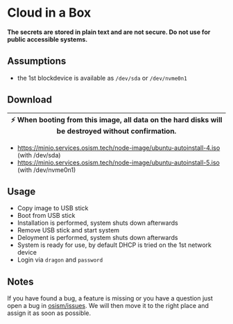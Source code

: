 # Cloud in a Box

**The secrets are stored in plain text and are not secure. Do not use for public
accessible systems.**

## Assumptions

* the 1st blockdevice is available as ``/dev/sda`` or ``/dev/nvme0n1``

## Download

| :zap: When booting from this image, all data on the hard disks will be destroyed without confirmation. |
|--------------------------------------------------------------------------------------------------------|

* https://minio.services.osism.tech/node-image/ubuntu-autoinstall-4.iso (with /dev/sda)
* https://minio.services.osism.tech/node-image/ubuntu-autoinstall-5.iso (with /dev/nvme0n1)

## Usage

* Copy image to USB stick
* Boot from USB stick
* Installation is performed, system shuts down afterwards
* Remove USB stick and start system
* Deloyment is performed, system shuts down afterwards
* System is ready for use, by default DHCP is tried on
  the 1st network device
* Login via ``dragon`` and ``password``

## Notes

If you have found a bug, a feature is missing or you have a question just open a
bug in [osism/issues](https://github.com/osism/issues). We will then move it to
the right place and assign it as soon as possible.

